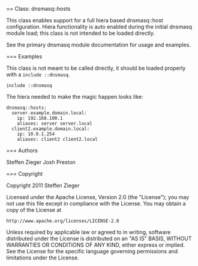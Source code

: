 == Class: dnsmasq::hosts

This class enables support for a full hiera based dnsmasq::host configuration.
Hiera functionality is auto enabled during the initial dnsmasq module load;
  this class is not intended to be loaded directly.

See the primary dnsmasq module documentation for usage and examples.

=== Examples

This class is not meant to be called directly, it should be loaded properly
with a `include ::dnsmasq`.

    include ::dnsmasq

The hiera needed to make the magic happen looks like:

    dnsmasq::hosts:
      server.example.domain.local:
        ip: 192.168.100.1
        aliases: server server.local
      client2.example.domain.local:
        ip: 10.0.1.254
        aliases: client2 client2.local

=== Authors

Steffen Zieger
Josh Preston

=== Copyright

Copyright 2011 Steffen Zieger

Licensed under the Apache License, Version 2.0 (the "License");
you may not use this file except in compliance with the License.
You may obtain a copy of the License at

    http://www.apache.org/licenses/LICENSE-2.0

Unless required by applicable law or agreed to in writing, software
distributed under the License is distributed on an "AS IS" BASIS,
WITHOUT WARRANTIES OR CONDITIONS OF ANY KIND, either express or implied.
See the License for the specific language governing permissions and
limitations under the License.

